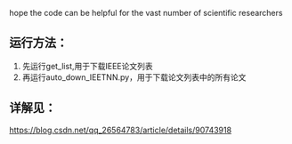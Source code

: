 hope the code can be helpful for the vast number of scientific researchers

##  运行方法：
  1. 先运行get_list,用于下载IEEE论文列表
  2. 再运行auto_down_IEETNN.py，用于下载论文列表中的所有论文
## 详解见：
https://blog.csdn.net/qq_26564783/article/details/90743918








